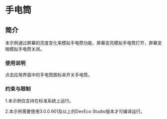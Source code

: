 # 手电筒

## 简介

本示例通过屏幕的亮度变化来模拟手电筒功能，屏幕变亮模拟手电筒打开，屏幕变暗模拟手电筒关闭。

### 使用说明

点击应用界面中的手电筒图标来开关手电筒。

### 约束与限制

1.本示例仅支持在标准系统上运行。

2.本示例需要使用3.0.0.901及以上的DevEco Studio版本才可编译运行。